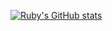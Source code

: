 <!-- ### 안뇽안뇽 !!

<!--
**34ruby/34ruby** is a ✨ _special_ ✨ repository because its `README.md` (this file) appears on your GitHub profile.

Here are some ideas to get you started:

- 🔭 I’m currently working on ...
- 🌱 I’m currently learning ...
- 👯 I’m looking to collaborate on ...
- 🤔 I’m looking for help with ...
- 💬 Ask me about ...
- 📫 How to reach me: ...
- 😄 Pronouns: ...
- ⚡ Fun fact: ...
-->

[![Ruby's GitHub stats](https://github-readme-stats.vercel.app/api?username=34ruby&show_icons=true&theme=dracula)](https://github.com/34ruby/github-readme-stats)
